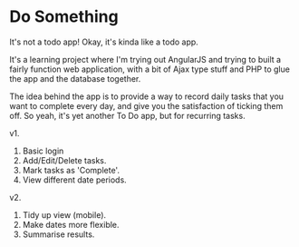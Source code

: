 # Do Something

It's not a todo app! Okay, it's kinda like a todo app.

It's a learning project where I'm trying out AngularJS and trying to built a fairly function web application, with a bit of Ajax type stuff and PHP to glue the app and the database together.

The idea behind the app is to provide a way to record daily tasks that you want to complete every day, and give you the satisfaction of ticking them off. So yeah, it's yet another To Do app, but for recurring tasks.

v1. 

1. Basic login
2. Add/Edit/Delete tasks.
3. Mark tasks as 'Complete'.
4. View different date periods.

v2. 

1. Tidy up view (mobile).
2. Make dates more flexible.
3. Summarise results.